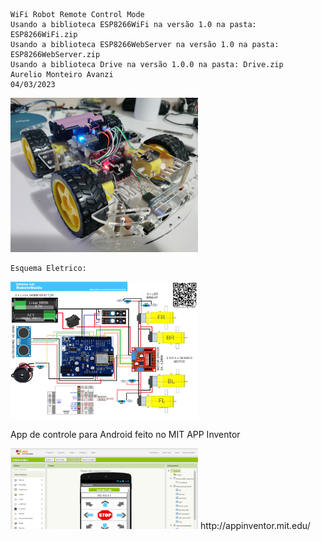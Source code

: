     WiFi Robot Remote Control Mode
    Usando a biblioteca ESP8266WiFi na versão 1.0 na pasta: ESP8266WiFi.zip
    Usando a biblioteca ESP8266WebServer na versão 1.0 na pasta: ESP8266WebServer.zip
    Usando a biblioteca Drive na versão 1.0.0 na pasta: Drive.zip
    Aurelio Monteiro Avanzi
    04/03/2023
    
<img src="https://raw.githubusercontent.com/cyberwisk/RobotoGuido/main/IMG_RobotoGuido.jpg" width="300">

    Esquema Eletrico:
<img src="https://raw.githubusercontent.com/cyberwisk/RobotoGuido/main/Robotoguido_esquema.png" width="300">

App de controle para Android feito no MIT APP Inventor

<img src="https://raw.githubusercontent.com/cyberwisk/RobotoGuido/main/Mit_app_inventor.png" width="300">
http://appinventor.mit.edu/
